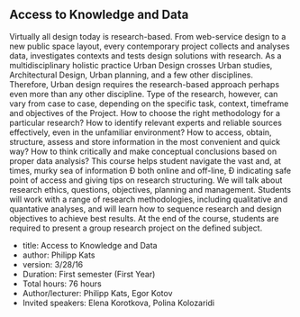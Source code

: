 ## Access to Knowledge and Data

Virtually all design today is research-based. From web-service design to a new public space layout, every contemporary project collects and analyses data, investigates contexts and tests design solutions with research. As a multidisciplinary holistic practice Urban Design crosses Urban studies, Architectural Design, Urban planning, and a few other disciplines. Therefore, Urban design requires the research-based approach perhaps even more than any other discipline.
Type of the research, however, can vary from case to case, depending on the specific task, context, timeframe and objectives of the Project. How to choose the right methodology for a particular research? How to identify relevant experts and reliable sources effectively, even in the unfamiliar environment? How to access, obtain, structure, assess and store information in the most convenient and quick way? How to think critically and make conceptual conclusions based on proper data analysis?
This course helps student navigate the vast and, at times, murky sea of information Ð both online and off-line, Ð indicating safe point of access and giving tips on research structuring. We will talk about research ethics, questions, objectives, planning and management. Students will work with a range of research methodologies, including qualitative and quantative analyses, and will learn how to sequence research and design objectives to achieve best results.
At the end of the course, students are required to present a group research project on the defined subject.


- title: Access to Knowledge and Data
- author: Philipp Kats
- version: 3/28/16
- Duration: First semester (First Year)
- Total hours: 76 hours
- Author/lecturer: Philipp Kats, Egor Kotov
- Invited speakers: Elena Korotkova, Polina Kolozaridi